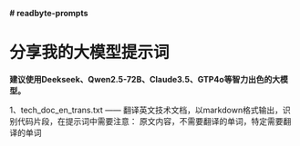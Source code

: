 **# readbyte-prompts**

# 分享我的大模型提示词

**建议使用Deekseek、Qwen2.5-72B、Claude3.5、GTP4o等智力出色的大模型。**

1、tech_doc_en_trans.txt —— 翻译英文技术文档，以markdown格式输出，识别代码片段，在提示词中需要注意：
<context>原文内容</context>，<original>不需要翻译的单词</original>，<special>特定需要翻译的单词</special>